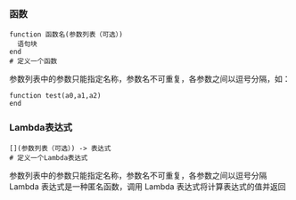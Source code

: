 ### 函数


```
function 函数名(参数列表（可选）)
  语句块
end
# 定义一个函数
```

参数列表中的参数只能指定名称，参数名不可重复，各参数之间以逗号分隔，如：

```
function test(a0,a1,a2)
end
```

### Lambda表达式

```
[](参数列表（可选）) -> 表达式
# 定义一个Lambda表达式
```

参数列表中的参数只能指定名称，参数名不可重复，各参数之间以逗号分隔  
Lambda 表达式是一种匿名函数，调用 Lambda 表达式将计算表达式的值并返回